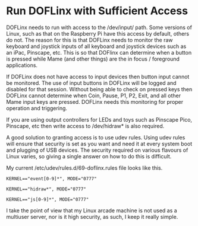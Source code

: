 # Run DOFLinx with Sufficient Access

DOFLinx needs to run with access to the /dev/input/ path.
Some versions of Linux, such as that on the Raspberry Pi have this access by default, others do not.
The reason for this is that DOFLinx needs to monitor the raw keyboard and joystick inputs of all keyboard and joystick devices such as an iPac, Pinscape, etc.
This is so that DOFlinx can determine when a button is pressed while Mame (and other things) are the in focus / foreground applications.

If DOFLinx does not have access to input devices then button input cannot be monitored.
The use of input buttons in DOFLinx will be logged and disabled for that session.
Without being able to check on pressed keys then DOFLinx cannot determine when Coin, Pause, P1, P2, Exit, and all other Mame input keys are pressed.
DOFLinx needs this monitoring for proper operation and triggering. 

If you are using output controllers for LEDs and toys such as Pinscape Pico, Pinscape, etc then write access to /dev/hidraw* is also required.

A good solution to granting access is to use udev rules.  Using udev rules will ensure that security is set as you want and need it at every system boot and plugging of USB devices.  The security required on various flavours of Linux varies, so giving a single answer on how to do this is difficult.

My current /etc/udev/rules.d/69-doflinx.rules file looks like this.

    KERNEL=="event[0-9]*", MODE="0777"

    KERNEL=="hidraw*", MODE="0777"

    KERNEL=="js[0-9]*", MODE="0777"

I take the point of view that my Linux arcade machine is not used as a multiuser server, nor is it high security, as such, I keep it really simple.
